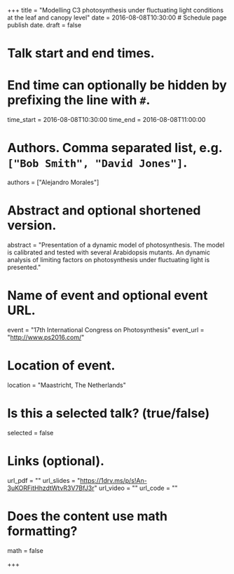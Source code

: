 +++
title = "Modelling C3 photosynthesis under fluctuating light conditions at the leaf and canopy level"
date = 2016-08-08T10:30:00  # Schedule page publish date.
draft = false

# Talk start and end times.
#   End time can optionally be hidden by prefixing the line with `#`.
time_start = 2016-08-08T10:30:00
time_end = 2016-08-08T11:00:00

# Authors. Comma separated list, e.g. `["Bob Smith", "David Jones"]`.
authors = ["Alejandro Morales"]

# Abstract and optional shortened version.
abstract = "Presentation of a dynamic model of photosynthesis. The model is calibrated and tested with several Arabidopsis mutants. An dynamic analysis of limiting factors on photosynthesis under fluctuating light is presented."

# Name of event and optional event URL.
event = "17th International Congress on Photosynthesis"
event_url = "http://www.ps2016.com/"

# Location of event.
location = "Maastricht, The Netherlands"

# Is this a selected talk? (true/false)
selected = false


# Links (optional).
url_pdf = ""
url_slides = "https://1drv.ms/p/s!An-3uKORFitHhzdtWtvR3V7BfJ3r"
url_video = ""
url_code = ""

# Does the content use math formatting?
math = false

+++

